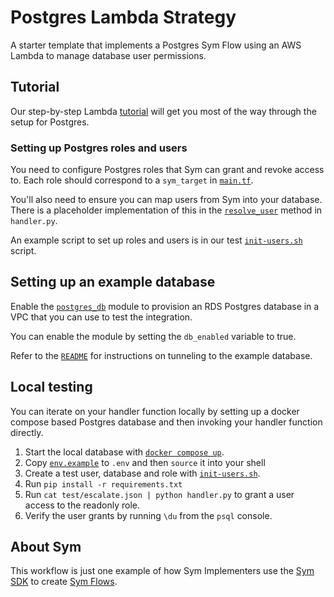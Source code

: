 # Postgres Lambda Strategy

A starter template that implements a Postgres Sym Flow using an AWS Lambda to manage database user permissions.

## Tutorial

Our step-by-step Lambda [tutorial](https://docs.symops.com/docs/aws-lambda) will get you most of the way through the setup for Postgres.

### Setting up Postgres roles and users

You need to configure Postgres roles that Sym can grant and revoke access to. Each role should correspond to a `sym_target` in [`main.tf`](main.tf).

You'll also need to ensure you can map users from Sym into your database. There is a placeholder implementation of this in the [`resolve_user`](lambda_src/handler/handler.py) method in `handler.py`.

An example script to set up roles and users is in our test [`init-users.sh`](lambda_src/test/init-users.sh) script.

## Setting up an example database

Enable the [`postgres_db`](postgres_db) module to provision an RDS Postgres database in a VPC that you can use to test the integration.

You can enable the module by setting the `db_enabled` variable to true.

Refer to the [`README`](postgres_db/README.md) for instructions on tunneling to the example database.

## Local testing

You can iterate on your handler function locally by setting up a docker compose based Postgres database and then invoking your handler function directly.

1. Start the local database with [`docker compose up`](lambda_src/test/docker-compose.yaml).
2. Copy [`env.example`](lambda_src/test/env.example) to `.env` and then `source` it into your shell
3. Create a test user, database and role with [`init-users.sh`](lambda_src/test/init-users.sh).
4. Run `pip install -r requirements.txt`
5. Run `cat test/escalate.json | python handler.py` to grant a user access to the readonly role.
6. Verify the user grants by running `\du` from the `psql` console.

## About Sym

This workflow is just one example of how Sym Implementers use the [Sym SDK](https://docs.symops.com/docs) to create [Sym Flows](https://docs.symops.com/docs/sym-access-flows).
